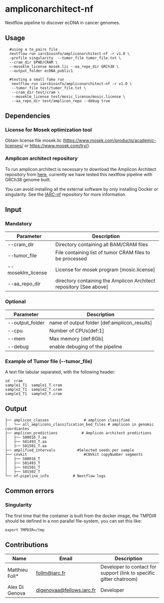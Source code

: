 # ampliconarchitect-nf
Nextflow pipeline to discover ecDNA in cancer genomes.


## Usage
```
  #using a tn_pairs file
  nextflow run iarcbioinfo/ampliconarchitect-nf -r v1.0 \ 
  -profile singularity  --tumor_file tumor_file.txt \
  --cram_dir $PWD/CRAM \
  --moseklm_license mosek.lic --aa_repo_dir GRCh38 \
  --output_folder ecDNA_public1
  
  #testing a small fake run
   nextflow run iarcbioinfo/ampliconarchitect-nf -r v1.0 \ 
   --tumor_file test/tumor_file.txt \
   --cram_dir test/cram \
   --moseklm_license test/mosic_license/mosic.license \
   --aa_repo_dir test/amplicon_repo --debug true
   ```
 
 ## Dependencies

###  License for Mosek optimization tool

Obtain license file mosek.lic (https://www.mosek.com/products/academic-licenses/ or https://www.mosek.com/try/).

### Amplicon architect repository
To run amplicon architect is necessary to download the Amplicon Architect repository from [here](https://drive.google.com/drive/folders/0ByYcg0axX7udeGFNVWtaUmxrOFk), currently we have tested this nextflow pipeline with GRCh38 genome built.

You can avoid installing all the external software by only installing Docker or singularity.
See the [IARC-nf](https://github.com/IARCbioinfo/IARC-nf) repository for more information.

## Input 
### Mandatory
  | Parameter      | Description   |
  |-----------|---------------|
  | --cram_dir   | Directory containing all BAM/CRAM files |  
  | --tumor_file    | File containing list of tumor CRAM files to be processed |
  | --moseklm_license       |  License for mosek program [mosic.license]|
  | --aa_repo_dir | directory containing the Amplicon Architect repository [See above]|
  
### Optional
  | Parameter      | Description   |
  |-----------|---------------|
  | --output_folder   | name of output folder [def:amplicon_results]|  
  | --cpu  | Number of CPUs[def:1] |
  |  --mem     |  Max memory [def:8Gb]|
  | --debug | enable debuging of the pipeline|
  
### Example of Tumor file (--tumor_file)
A text file tabular separated, with the following header:
```
id	cram
sample1_T1	sample1_T.cram
sample2_T1	sample2_T.cram
sample3_T1	sample3_T.cram
``` 


## Output

```
├── amplicon_classes                # amplicon classified
│   └── all_amplicons_classification_bed_files # amplicon in genomic coordiantes 
├── amplicon_predictions           # Amplicon architect predictions
│   ├── S00016_T.aa
│   ├── S01493_T.aa
│   ├── S01501_T.aa
├── amplified_intervals          #Selected seeds per sample
├── cnvkit							#CNVkit copyNumber segments
│   ├── S00016_T
│   ├── S01493_T
│   ├── S01501_T
│   ├── S01502_T
└── nf-pipeline_info           # Nextflow logs
```

## Common errors

### Singularity
The first time that the container is built from the docker image, the TMPDIR  should be defined in a non parallel file-system, you can set this like:

```
export TMPDIR=/tmp
```

## Contributions

  | Name      | Email | Description     |
  |-----------|---------------|-----------------|
  | Matthieu Foll*    |            follm@iarc.fr | Developer to contact for support (link to specific gitter chatroom) |
  | Alex Di Genova | digenovaa@fellows.iarc.fr| Developer |